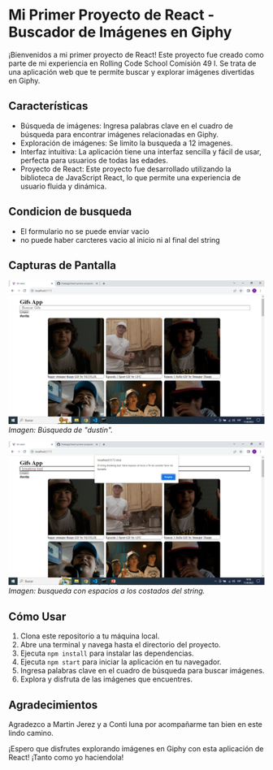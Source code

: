 # Mi Primer Proyecto de React - Buscador de Imágenes en Giphy

¡Bienvenidos a mi primer proyecto de React! Este proyecto fue creado como parte de mi experiencia en Rolling Code School Comisión 49 I. Se trata de una aplicación web que te permite buscar y explorar imágenes divertidas en Giphy.

## Características

- Búsqueda de imágenes: Ingresa palabras clave en el cuadro de búsqueda para encontrar imágenes relacionadas en Giphy.
- Exploración de imágenes: Se limito la busqueda a 12 imagenes.
- Interfaz intuitiva: La aplicación tiene una interfaz sencilla y fácil de usar, perfecta para usuarios de todas las edades.
- Proyecto de React: Este proyecto fue desarrollado utilizando la biblioteca de JavaScript React, lo que permite una experiencia de usuario fluida y dinámica.

## Condicion de busqueda

- El formulario no se puede enviar vacio
- no puede haber carcteres vacio al inicio ni al final del string


## Capturas de Pantalla

![Captura de Pantalla 1](./src/assets/screenshots/Imagen1.png)
_Imagen: Búsqueda de "dustin"._

![Captura de Pantalla 2](./src/assets/screenshots/Imagen2.png)
_Imagen: busqueda con espacios a los costados del string._

## Cómo Usar

1. Clona este repositorio a tu máquina local.
2. Abre una terminal y navega hasta el directorio del proyecto.
3. Ejecuta `npm install` para instalar las dependencias.
4. Ejecuta `npm start` para iniciar la aplicación en tu navegador.
5. Ingresa palabras clave en el cuadro de búsqueda para buscar imágenes.
6. Explora y disfruta de las imágenes que encuentres.

## Agradecimientos

Agradezco a Martin Jerez y a Conti luna por acompañarme tan bien en este lindo camino.


¡Espero que disfrutes explorando imágenes en Giphy con esta aplicación de React! ¡Tanto como yo haciendola!
